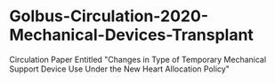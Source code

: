 # Golbus-Circulation-2020-Mechanical-Devices-Transplant
Circulation Paper Entitled "Changes in Type of Temporary Mechanical Support Device Use Under the New Heart Allocation Policy"

